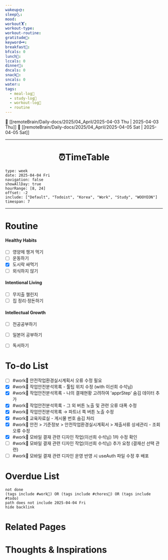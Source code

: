 ```yaml
---
wakeup🌞: 
sleep🌜: 
mood: 
workout🏋️: 
workout-type: 
workout-routine: 
gratitude🙏: 
keyword🗝️: 
breakfast🍳: 
bfcals: 0
lunch🍚: 
lccals: 0
dinner🥗: 
dncals: 0
snack🍬: 
sncals: 0
water💧: 
tags:
  - meal-log📝
  - study-log📓
  - workout-log💪
  - routine
---
```


🔺 [[remoteBrain/Daily-docs/2025/04_April/2025-04-03 Thu | 2025-04-03 Thu]]
🔻 [[remoteBrain/Daily-docs/2025/04_April/2025-04-05 Sat | 2025-04-05 Sat]]
___
<h1> <center>⏰TimeTable </center> </h1>

```gEvent
type: week
date: 2025-04-04 Fri
navigation: false
showAllDay: true
hourRange: [8, 24]
offset: -2
include: ["Default", "Todoist", "Korea", "Work", "Study", "WOOYEON"]
timespan: 7
```

--- 


# Routine 

####  Healthy Habits
- [ ] 영양제 챙겨 먹기
- [ ] 운동하기
- [x] 도시락 싸먹기
- [ ] 외식하지 않기 

####  Intentional Living 
- [ ] 무지출 챌린지 
- [ ] 집 정리·정돈하기

#### Intellectual Growth
- [ ] 전공공부하기
- [ ] 일본어 공부하기
- [ ] 독서하기



# To-do List

- [ ] #work💼 안전작업환경실시계획서 오류 수정 필요 
- [x] #work💼 작업안전분석목록 - 툴팁 위치 수정 (with 이선희 수석님)
- [x] #work💼 작업안전분석목록 - 나의 결재현황 고려하여 'apprStep' 숨김 데이터 추가
- [x] #work💼 작업안전분석목록 - 그 외 버튼 노출 및 관련 오류 대폭 수정
- [x] #work💼 작업안전분석목록 → 파트너 쪽 버튼 노출 수정
- [x] #work💼 교육자료실 - 게시물 번호 숨김 처리
- [x] #work💼 안전 > 기준정보 > 안전작업환경실시계획서  > 제출서류 상세관리 - 조회 오류 수정
- [x] #work💼 모바일 결재 관련 디자인 작업(이선희 수석님) 1차 수정 확인
- [ ] #work💼 모바일 결재 관련 디자인 작업(이선희 수석님) 추가 요청 (결재선 선택 관련)
- [ ] #work💼 모바일 결재 관련 디자인 운영 반영 시 useAuth 파일 수정 후 배포

# Overdue List
```tasks
not done
(tags include #work💼) OR (tags include #chores🧺) OR (tags include #todo)
path does not include 2025-04-04 Fri
hide backlink
```

# Related Pages



# Thoughts & Inspirations

